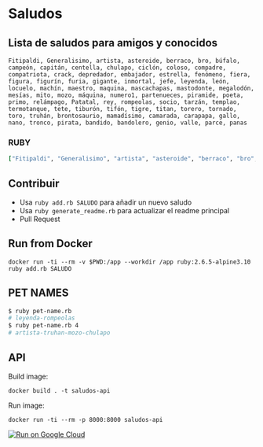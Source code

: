 # Saludos

## Lista de saludos para amigos y conocidos

```text
Fitipaldi, Generalisimo, artista, asteroide, berraco, bro, búfalo, campeón, capitán, centella, chulapo, ciclón, coloso, compadre, compatriota, crack, depredador, embajador, estrella, fenómeno, fiera, figura, figurín, furia, gigante, inmortal, jefe, leyenda, león, locuelo, machín, maestro, maquina, mascachapas, mastodonte, megalodón, mesías, mito, mozo, máquina, numero1, partenueces, piramide, poeta, primo, relámpago, Patatal, rey, rompeolas, socio, tarzán, templao, termotanque, tete, tiburón, tifón, tigre, titan, torero, tornado, toro, truhán, brontosaurio, mamadísimo, camarada, carapapa, gallo, nano, tronco, pirata, bandido, bandolero, genio, valle, parce, panas
```

### RUBY

```ruby
["Fitipaldi", "Generalisimo", "artista", "asteroide", "berraco", "bro", "búfalo", "campeón", "capitán", "centella", "chulapo", "ciclón", "coloso", "compadre", "compatriota", "crack", "depredador", "embajador", "estrella", "fenómeno", "fiera", "figura", "figurín", "furia", "gigante", "inmortal", "jefe", "leyenda", "león", "locuelo", "machín", "maestro", "maquina", "mascachapas", "mastodonte", "megalodón", "mesías", "mito", "mozo", "máquina", "numero1", "partenueces", "piramide", "poeta", "primo", "relámpago", "Patatal", "rey", "rompeolas", "socio", "tarzán", "templao", "termotanque", "tete", "tiburón", "tifón", "tigre", "titan", "torero", "tornado", "toro", "truhán", "brontosaurio", "mamadísimo", "camarada", "carapapa", "gallo", "nano", "tronco", "pirata", "bandido", "bandolero", "genio", "valle", "parce", "panas"]
```

## Contribuir

- Usa `ruby add.rb SALUDO` para añadir un nuevo saludo
- Usa `ruby generate_readme.rb` para actualizar el readme principal
- Pull Request

## Run from Docker

```
docker run -ti --rm -v $PWD:/app --workdir /app ruby:2.6.5-alpine3.10 ruby add.rb SALUDO
```

## PET NAMES
```bash
$ ruby pet-name.rb
# leyenda-rompeolas
$ ruby pet-name.rb 4
# artista-truhan-mozo-chulapo
```

## API

Build image:

```
docker build . -t saludos-api
```

Run image:

```
docker run -ti --rm -p 8000:8000 saludos-api
```

[![Run on Google Cloud](https://deploy.cloud.run/button.svg)](https://deploy.cloud.run)
